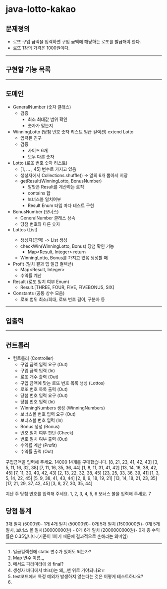 # java-lotto-kakao

## 문제정의
- 로또 구입 금액을 입력하면 구입 금액에 해당하는 로또를 발급해야 한다.
- 로또 1장의 가격은 1000원이다.

---

## 구현할 기능 목록


---

## 도메인
- GeneralNumber (숫자 클래스)
  - 검증
    - 최소 최대값 범위 확인
    - 숫자가 맞는지
- WinningLotto (당첨 번호 숫자 리스트 일급 컬렉션) extend Lotto
  - 입력된 친구
  - 검증
    - 사이즈 6개
    - 모두 다른 숫자
- Lotto (로또 번호 숫자 리스트)
  - [1, ... , 45] 변수로 가지고 있음
  - 생성자에서 Collections.shuffle() -> 앞의 6개 뽑아서 저장
  - getResult(WinningLotto, BonusNumber)
    - 알맞은 Result를 계산하는 로직
    - contains 합
    - 보너스볼 일치여부
    - Result Enum 타입 마다 테스트 구현
- BonusNumber (보너스)
  - GeneralNumber 클래스 상속
  - 당첨 번호와 다른 숫자
- Lottos (List<Lotto>)
  - 생성자(금액) -> List<Lotto> 생성
  - checkWin(WinningLotto, Bonus) 당첨 확인 기능
    - Map<Result, Integer> return
  - WinningLotto, Bonus를 가지고 있음 생성할 때
- Profit (일치 결과 맵 일급 컬렉션)
  - Map<Result, Integer>
  - 수익률 계산
- Result (로또 일치 여부 Enum)
  - Result.[THREE, FOUR, FIVE, FIVEBONUS, SIX]
- Constants (공통 상수 모음)
  - 로또 범위 최소/최대, 로또 번호 길이, 구분자 등

---

## 입출력

---

## 컨트롤러

- 컨트롤러 (Controller)
  - 구입 금액 입력 요구 (Out)
  - 구입 금액 입력 (In)
  - 로또 개수 출력 (Out)
  - 구입 금액에 맞는 로또 번호 목록 생성 (Lottos)
  - 로또 번호 목록 출력 (Out)
  - 당첨 번호 입력 요구 (Out)
  - 당첨 번호 입력 (In)
  - WinningNumbers 생성 (WinningNumbers)
  - 보너스볼 번호 입력 요구 (Out)
  - 보너스볼 번호 입력 (In)
  - Bonus 생성 (Bonus)
  - 번호 일치 여부 판단 (Check)
  - 번호 일치 여부 출력 (Out)
  - 수익률 계산 (Profit)
  - 수익률 출력 (Out)


구입금액을 입력해 주세요.
14000
14개를 구매했습니다.
[8, 21, 23, 41, 42, 43]
[3, 5, 11, 16, 32, 38]
[7, 11, 16, 35, 36, 44]
[1, 8, 11, 31, 41, 42]
[13, 14, 16, 38, 42, 45]
[7, 11, 30, 40, 42, 43]
[2, 13, 22, 32, 38, 45]
[23, 25, 33, 36, 39, 41]
[1, 3, 5, 14, 22, 45]
[5, 9, 38, 41, 43, 44]
[2, 8, 9, 18, 19, 21]
[13, 14, 18, 21, 23, 35]
[17, 21, 29, 37, 42, 45]
[3, 8, 27, 30, 35, 44]

지난 주 당첨 번호를 입력해 주세요.
1, 2, 3, 4, 5, 6
보너스 볼을 입력해 주세요.
7

당첨 통계
---------
3개 일치 (5000원)- 1개
4개 일치 (50000원)- 0개
5개 일치 (1500000원)- 0개
5개 일치, 보너스 볼 일치(30000000원) - 0개
6개 일치 (2000000000원)- 0개
총 수익률은 0.35입니다.(기준이 1이기 때문에 결과적으로 손해라는 의미임)

---

1. 일급컬렉션에 static 변수가 있어도 되는가?
2. Map 변수 이름,,,
3. 메서드 파라미터에 왜 final?
4. 생성자 바디에서 this()는 왜,,,맨 위로 가야되나요ㅠ
5. test코드에서 특정 예외가 발생하지 않는다는 것은 어떻게 테스트하나요?
6. 